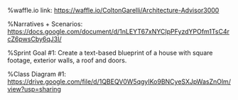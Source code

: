 %waffle.io link:
https://waffle.io/ColtonGarelli/Architecture-Advisor3000

%Narratives + Scenarios:
https://docs.google.com/document/d/1nLEYT67xNYCIpPFyzdYPOfm1TsC4rcZ6pwsCby6qJ3I/



%Sprint Goal #1:
Create a text-based blueprint of a house with square footage, exterior walls, a roof and doors.

%Class Diagram #1:
https://drive.google.com/file/d/1QBEQV0W5qgyIKo9BNCyeSXJpWasZnOlm/view?usp=sharing
